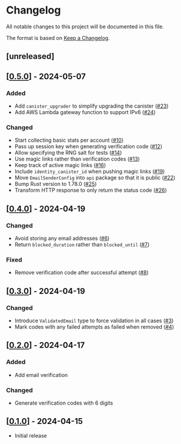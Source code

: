 # Changelog
All notable changes to this project will be documented in this file.

The format is based on [Keep a Changelog](https://keepachangelog.com/en/1.0.0/).

## [unreleased]

## [[0.5.0](https://github.com/open-chat-labs/ic-sign-in-with-email/releases/tag/v0.5.0)] - 2024-05-07

### Added

- Add `canister_upgrader` to simplify upgrading the canister ([#23](https://github.com/open-chat-labs/ic-sign-in-with-email/pull/23))
- Add AWS Lambda gateway function to support IPv6 ([#24](https://github.com/open-chat-labs/ic-sign-in-with-email/pull/24))

### Changed

- Start collecting basic stats per account ([#10](https://github.com/open-chat-labs/ic-sign-in-with-email/pull/10))
- Pass up session key when generating verification code ([#12](https://github.com/open-chat-labs/ic-sign-in-with-email/pull/12))
- Allow specifying the RNG salt for tests ([#14](https://github.com/open-chat-labs/ic-sign-in-with-email/pull/14))
- Use magic links rather than verification codes ([#13](https://github.com/open-chat-labs/ic-sign-in-with-email/pull/13))
- Keep track of active magic links ([#16](https://github.com/open-chat-labs/ic-sign-in-with-email/pull/16))
- Include `identity_canister_id` when pushing magic links ([#19](https://github.com/open-chat-labs/ic-sign-in-with-email/pull/19))
- Move `EmailSenderConfig` into `api` package so that it is public ([#22](https://github.com/open-chat-labs/ic-sign-in-with-email/pull/22))
- Bump Rust version to 1.78.0 ([#25](https://github.com/open-chat-labs/ic-sign-in-with-email/pull/25))
- Transform HTTP response to only return the status code ([#26](https://github.com/open-chat-labs/ic-sign-in-with-email/pull/26))

## [[0.4.0](https://github.com/open-chat-labs/ic-sign-in-with-email/releases/tag/v0.4.0)] - 2024-04-19

### Changed

- Avoid storing any email addresses ([#6](https://github.com/open-chat-labs/ic-sign-in-with-email/pull/6))
- Return `blocked_duration` rather than `blocked_until` ([#7](https://github.com/open-chat-labs/ic-sign-in-with-email/pull/7))

### Fixed

- Remove verification code after successful attempt ([#8](https://github.com/open-chat-labs/ic-sign-in-with-email/pull/8))

## [[0.3.0](https://github.com/open-chat-labs/ic-sign-in-with-email/releases/tag/v0.3.0)] - 2024-04-19

### Changed

- Introduce `ValidatedEmail` type to force validation in all cases ([#3](https://github.com/open-chat-labs/ic-sign-in-with-email/pull/3))
- Mark codes with any failed attempts as failed when removed ([#4](https://github.com/open-chat-labs/ic-sign-in-with-email/pull/4))

## [[0.2.0](https://github.com/open-chat-labs/ic-sign-in-with-email/releases/tag/v0.2.0)] - 2024-04-17

### Added

- Add email verification

### Changed

- Generate verification codes with 6 digits

## [[0.1.0](https://github.com/open-chat-labs/ic-sign-in-with-email/releases/tag/v0.1.0)] - 2024-04-15

- Initial release
